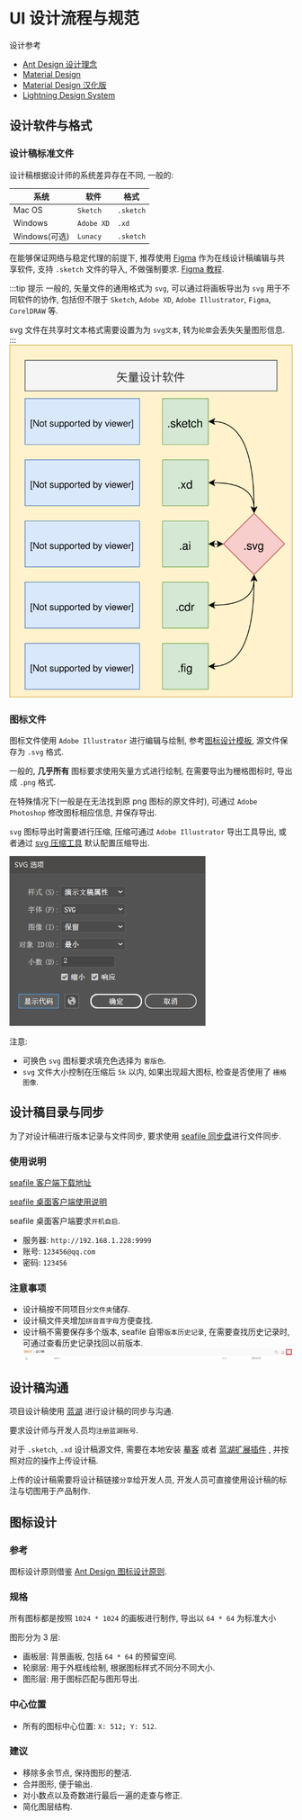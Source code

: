 # UI 设计流程与规范

设计参考

- [Ant Design 设计理念](https://ant-design.gitee.io/docs/spec/introduce-cn)
- [Material Design](https://material.io/)
- [Material Design 汉化版](https://www.mdui.org/design/)
- [Lightning Design System](https://lightningdesignsystem.com/getting-started/)

## 设计软件与格式

### 设计稿标准文件

设计稿根据设计师的系统差异存在不同, 一般的:

| 系统          | 软件       | 格式      |
| ------------- | ---------- | --------- |
| Mac OS        | `Sketch`   | `.sketch` |
| Windows       | `Adobe XD` | `.xd`     |
| Windows(可选) | `Lunacy`   | `.sketch` |

在能够保证网络与稳定代理的前提下, 推荐使用 [Figma](https://www.figma.com/) 作为在线设计稿编辑与共享软件, 支持 `.sketch` 文件的导入, 不做强制要求. [Figma 教程](https://figmachina.com/guide/).

:::tip 提示
一般的, 矢量文件的通用格式为 `svg`, 可以通过将画板导出为 `svg` 用于不同软件的协作, 包括但不限于 `Sketch`, `Adobe XD`, `Adobe Illustrator`, `Figma`, `CorelDRAW` 等.

svg 文件在共享时文本格式需要设置为为 `svg文本`, 转为`轮廓`会丢失矢量图形信息.
:::
![矢量设计软件](./img/vectorDesign.svg)

### 图标文件

图标文件使用 `Adobe Illustrator` 进行编辑与绘制, 参考[图标设计模板](http://192.168.1.228:9999/lib/a9db064d-b372-4c9b-ae73-c01a973b2426/file/icon_product_1024.ai), 源文件保存为 `.svg` 格式.

一般的, **几乎所有** 图标要求使用矢量方式进行绘制, 在需要导出为栅格图标时, 导出成 `.png` 格式.

在特殊情况下(一般是在无法找到原 png 图标的原文件时), 可通过 `Adobe Photoshop` 修改图标相应信息, 并保存导出.

`svg` 图标导出时需要进行压缩, 压缩可通过 `Adobe Illustrator` 导出工具导出, 或者通过 [svg 压缩工具](https://jakearchibald.github.io/svgomg/) 默认配置压缩导出.

![AI SVG 导出配置](./img/ai_export_settings.jpg)

注意:

- 可换色 `svg` 图标要求填充色选择为 `套版色`.
- `svg` 文件大小控制在压缩后 `5k` 以内, 如果出现超大图标, 检查是否使用了 `栅格图像`.

## 设计稿目录与同步

为了对设计稿进行版本记录与文件同步, 要求使用 [seafile 同步盘](http://192.168.1.228:9999/library/6eac45bd-b3a7-4272-8c79-f6d31531c581/%E8%AE%BE%E8%AE%A1%E7%A8%BF/)进行文件同步.

### 使用说明

[seafile 客户端下载地址](https://www.seafile.com/download/)

[seafile 桌面客户端使用说明](http://192.168.1.228:9999/help/)

seafile 桌面客户端要求`开机自启`.

- 服务器: `http://192.168.1.228:9999`
- 账号: `123456@qq.com`
- 密码: `123456`

### 注意事项

- 设计稿按不同项目`分文件夹`储存.
- 设计稿文件夹增加`拼音首字母`方便查找.
- 设计稿不需要保存多个版本, seafile 自带`版本历史记录`, 在需要查找历史记录时, 可通过查看历史记录找回以前版本.
  ![查看历史记录](./img/history.jpg)

## 设计稿沟通

项目设计稿使用 [蓝湖](https://lanhuapp.com/) 进行设计稿的同步与沟通.

要求设计师与开发人员均`注册蓝湖账号`.

对于 `.sketch`, `.xd` 设计稿源文件, 需要在本地安装 [摹客](https://www.mockplus.cn/download/idoc-xd) 或者 [蓝湖扩展插件](https://lanhuapp.com/xd) , 并按照对应的操作上传设计稿.

上传的设计稿需要将设计稿链接`分享`给开发人员, 开发人员可直接使用设计稿的标注与切图用于产品制作.

## 图标设计

### 参考

图标设计原则借鉴 [Ant Design 图标设计原则](https://ant-design.gitee.io/docs/spec/icon-cn).

### 规格

所有图标都是按照 `1024 * 1024` 的画板进行制作, 导出以 `64 * 64` 为标准大小

图形分为 3 层:

- 画板层: 背景画板, 包括 `64 * 64` 的预留空间.
- 轮廓层: 用于外框线绘制, 根据图标样式不同分不同大小.
- 图形层: 用于图标匹配与图形导出.

### 中心位置

- 所有的图标中心位置: `X: 512; Y: 512`.

<!-- ### 轮廓线与图形模板大小

常用的图标轮廓线与图形模板大小如下:

| 分类     | 大小        | 图像最小宽/高 |
| -------- | ----------- | ------------- |
| 方形轮廓 | `800 * 800` | `25 * 25`     |
| 矩形轮廓 | `704 * 896` | `22 * 28`     |
| 圆形轮廓 | `896 * 896` | `28 * 28`     |
| 方形图形 | `608 * 608` | `19 * 19`     |
| 矩形图形 | `608 * 704` | `19 * 22`     |

- 图像最小宽/高是指在 UI 设计稿中, 图标元素可用的最小设计大小.
- 图标元素大小只能使用`最小宽高的整数倍`.
  - 方形轮廓可以使用的大小可以有 `25, 50, 75...`.
  - 方形图形可以使用的大小可以有 `19, 38, 57...`.
  - ... -->

### 建议

- 移除多余节点, 保持图形的整洁.
- 合并图形, 便于输出.
- 对小数点以及奇数进行最后一遍的走查与修正.
- 简化图层结构.
